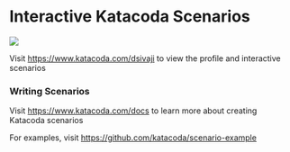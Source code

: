# Interactive Katacoda Scenarios

[![](http://shields.katacoda.com/katacoda/dsivaji/count.svg)](https://www.katacoda.com/dsivaji "Get your profile on Katacoda.com")

Visit https://www.katacoda.com/dsivaji to view the profile and interactive scenarios

### Writing Scenarios
Visit https://www.katacoda.com/docs to learn more about creating Katacoda scenarios

For examples, visit https://github.com/katacoda/scenario-example
